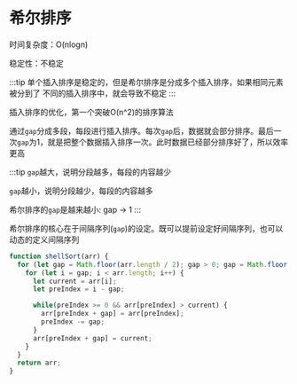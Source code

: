 # 希尔排序

时间复杂度：O(nlogn)

稳定性：不稳定

:::tip
单个插入排序是稳定的，但是希尔排序是分成多个插入排序，如果相同元素被分到了
不同的插入排序中，就会导致不稳定
:::

插入排序的优化，第一个突破O(n^2)的排序算法

通过`gap`分成多段，每段进行插入排序。每次`gap`后，数据就会部分排序。最后一次`gap`为1，就是把整个数据插入排序一次。此时数据已经部分排序好了，所以效率更高

:::tip
`gap`越大，说明分段越多，每段的内容越少

`gap`越小，说明分段越少，每段的内容越多

希尔排序的`gap`是越来越小: gap -> 1
:::

希尔排序的核心在于间隔序列(`gap`)的设定。既可以提前设定好间隔序列，也可以动态的定义间隔序列

```js {2}
function shellSort(arr) {
  for (let gap = Math.floor(arr.length / 2); gap > 0; gap = Math.floor(gap / 2)) {
    for (let i = gap; i < arr.length; i++) {
      let current = arr[i];
      let preIndex = i - gap;

      while(preIndex >= 0 && arr[preIndex] > current) {
        arr[preIndex + gap] = arr[preIndex];
        preIndex -= gap;
      }
      arr[preIndex + gap] = current;
    }
  }
  return arr;
}
```